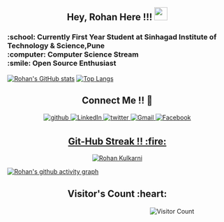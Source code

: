  <h2 align="center">Hey, Rohan Here !!! <img src="https://raw.githubusercontent.com/MartinHeinz/MartinHeinz/master/wave.gif" width="30px"></h2>

<h3>:school: Currently First Year Student at Sinhagad Institute of Technology & Science,Pune<br>:computer: Computer Science Stream<br>:smile: Open Source Enthusiast</h3>



[![Rohan's GitHub stats](https://github-readme-stats.vercel.app/api?username=rohank2502&show_icons=true)](https://github.com/rohank2502/github-readme-stats)
[![Top Langs](https://github-readme-stats.vercel.app/api/top-langs/?username=rohank2502&layout=compact)](https://github.com/rohank2502/github-readme-stats)

<h2 align="center">Connect Me !! 🤝</h2> 

<p align="center">
<a href="https://github.com/rohank2502" target="_blank">
<img src=https://img.shields.io/badge/github-%2324292e.svg?&style=for-the-badge&logo=github&logoColor=white alt=github style="margin-bottom: 5px;" />
</a>
<a href="https://www.linkedin.com/in/rohan-k-2502/" target="_blank">
<img alt="LinkedIn" src="https://img.shields.io/badge/linkedin%20-%230077B5.svg?&style=for-the-badge&logo=linkedin&logoColor=white"/>
</a>
<a href="https://twitter.com/rohank_2502" target="_blank">
<img src=https://img.shields.io/badge/twitter-%2300acee.svg?&style=for-the-badge&logo=twitter&logoColor=white alt=twitter style="margin-bottom: 5px;" />
</a>
<a href="mailto:rohank2502@gmail.com">
<img alt="Gmail" src="https://img.shields.io/badge/Gmail-D14836?style=for-the-badge&logo=gmail&logoColor=white" />
<a href="https://www.facebook.com/rohan.kulkarni.2520/" target="_blank">
<img alt="Facebook" src="https://img.shields.io/badge/Facebook%20-%231877F2.svg?&style=for-the-badge&logo=Facebook&logoColor=white"/>
</p> 
 
<h2 align="center">Git-Hub Streak !! :fire:</h2> 
<p  align="center">
<img align="Center" src="https://github-readme-streak-stats.herokuapp.com/?user=rohank2502&)" alt="Rohan Kulkarni" />
</p>


[![Rohan's github activity graph](https://activity-graph.herokuapp.com/graph?username=rohank2502&bg_color=000000&color=FFFFFF&line=FFFFFF&point=00FF00)](https://github.com/rohank2502/github-readme-activity-graph)


<h2 align="center">Visitor's Count :heart:</h2>

&nbsp;&nbsp;&nbsp;&nbsp;&nbsp;&nbsp;&nbsp;&nbsp;&nbsp;&nbsp;&nbsp;&nbsp;&nbsp;&nbsp;&nbsp;&nbsp;&nbsp;&nbsp;&nbsp;&nbsp;&nbsp;&nbsp;&nbsp;&nbsp;&nbsp;&nbsp;&nbsp;&nbsp;&nbsp;&nbsp;&nbsp;&nbsp;&nbsp;&nbsp;&nbsp;&nbsp;&nbsp;&nbsp;&nbsp;&nbsp;&nbsp;&nbsp;&nbsp;&nbsp;&nbsp;&nbsp;&nbsp;&nbsp;&nbsp;&nbsp;&nbsp;&nbsp;&nbsp;&nbsp;&nbsp;&nbsp;&nbsp;&nbsp;&nbsp;&nbsp;&nbsp;&nbsp;&nbsp;&nbsp;&nbsp;&nbsp;&nbsp;&nbsp;&nbsp;&nbsp;&nbsp;&nbsp;&nbsp;&nbsp;&nbsp;&nbsp;&nbsp;&nbsp;&nbsp;&nbsp;&nbsp;&nbsp;&nbsp;<img align="center" src="https://profile-counter.glitch.me/rohank2502/count.svg" alt="Visitor Count" />
